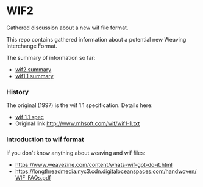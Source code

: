 # WIF2
Gathered discussion about a new wif file format.

This repo contains gathered information about a potential new Weaving Interchange Format.

The summary of information so far:
 - [wif2 summary](../main/wif2%20Summary.md)
 - [wif1.1 summary](../main/wif%201.1%20Issues.md)
 
### History
The original (1997) is the wif 1.1 specification.
Details here:
 - [wif 1.1 spec](../main/wif1-1-copy.txt)
 - Original link  http://www.mhsoft.com/wif/wif1-1.txt

### Introduction to wif format
If you don't know anything about weaving and wif files:
 - https://www.weavezine.com/content/whats-wif-got-do-it.html
 - https://longthreadmedia.nyc3.cdn.digitaloceanspaces.com/handwoven/WIF_FAQs.pdf

